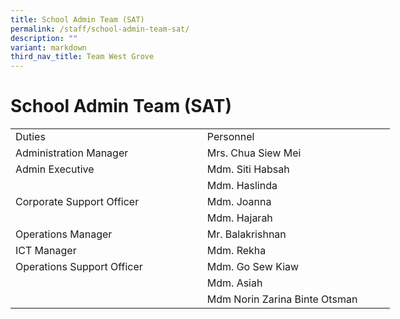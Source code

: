 ```yaml
---
title: School Admin Team (SAT)
permalink: /staff/school-admin-team-sat/
description: ""
variant: markdown
third_nav_title: Team West Grove
---
```

# School Admin Team (SAT)
   

<table border="0" cellpadding="0" cellspacing="0" width="607" style="border-collapse:
 collapse;width:455pt"><colgroup><col width="315" style="mso-width-source:userset;mso-width-alt:10984;width:236pt"> <col width="292" style="mso-width-source:userset;mso-width-alt:10193;width:219pt"></colgroup><tbody><tr height="17" style="height:13.0pt;box-sizing: border-box;border-color:var(--chakra-colors-gray-200);
  overflow-wrap: break-word;font-variant-ligatures: normal;font-variant-caps: normal;
  orphans: 2;widows: 2;-webkit-text-stroke-width: 0px;text-decoration-thickness: initial;
  text-decoration-style: initial;text-decoration-color: initial;outline: 0px"><td height="17" class="xl71" width="315" style="height:13.0pt;width:236pt;
  box-sizing: border-box;overflow-wrap: break-word;outline: 0px">Duties</td><td class="xl72" width="292" style="border-left:none;width:219pt">Personnel</td></tr><tr height="17" style="height:13.0pt"><td height="17" class="xl73" style="height:13.0pt;border-top:none">Administration Manager</td><td class="xl73" style="border-top:none;border-left:none;box-sizing: border-box;
  overflow-wrap: break-word;outline: 0px">Mrs. Chua Siew Mei</td></tr><tr height="17" style="height:13.0pt"><td height="17" class="xl74" style="height:13.0pt;border-top:none">Admin Executive</td><td class="xl75" style="border-top:none;box-sizing: border-box;overflow-wrap: break-word;
  outline: 0px"><div style="box-sizing: border-box;border-color:var(--chakra-colors-gray-200);
  overflow-wrap: break-word;outline: 0px">Mdm. Siti Habsah</div></td></tr><tr height="17" style="height:13.0pt"><td height="17" class="xl68" style="height:13.0pt">&nbsp;</td><td class="xl76"><div style="box-sizing: border-box;border-color:var(--chakra-colors-gray-200);
  overflow-wrap: break-word;outline: 0px">Mdm. Haslinda</div></td></tr><tr height="17" style="height:13.0pt"><td height="17" class="xl74" style="height:13.0pt;border-top:none">Corporate Support Officer</td><td class="xl69" style="border-top:none;box-sizing: border-box;overflow-wrap: break-word;
  outline: 0px">Mdm. Joanna</td></tr><tr height="17" style="height:13.0pt"><td height="17" class="xl68" style="height:13.0pt">&nbsp;</td><td class="xl70">Mdm. Hajarah</td></tr><tr height="17" style="height:13.0pt"><td height="17" class="xl73" style="height:13.0pt;border-top:none">Operations Manager<div style="box-sizing: border-box;border-color:var(--chakra-colors-gray-200);
  overflow-wrap: break-word;outline: 0px"></div></td><td class="xl73" style="border-top:none;border-left:none">Mr. Balakrishnan</td></tr><tr height="17" style="height:13.0pt"><td height="17" class="xl73" style="height:13.0pt;border-top:none">ICT Manager</td><td class="xl73" style="border-top:none;border-left:none">Mdm. Rekha&nbsp;</td></tr><tr height="17" style="height:13.0pt"><td height="17" class="xl74" style="height:13.0pt;border-top:none">Operations Support Officer</td><td class="xl75" style="border-top:none">Mdm. Go Sew Kiaw</td></tr><tr height="17" style="height:13.0pt"><td height="17" class="xl67" style="height:13.0pt">&nbsp;</td><td class="xl77"><div style="box-sizing: border-box;border-color:var(--chakra-colors-gray-200);
  overflow-wrap: break-word;outline: 0px">Mdm. Asiah</div></td></tr><tr height="17" style="height:13.0pt"><td height="17" class="xl68" style="height:13.0pt">&nbsp;</td><td class="xl70">Mdm Norin Zarina Binte Otsman</td></tr></tbody></table>